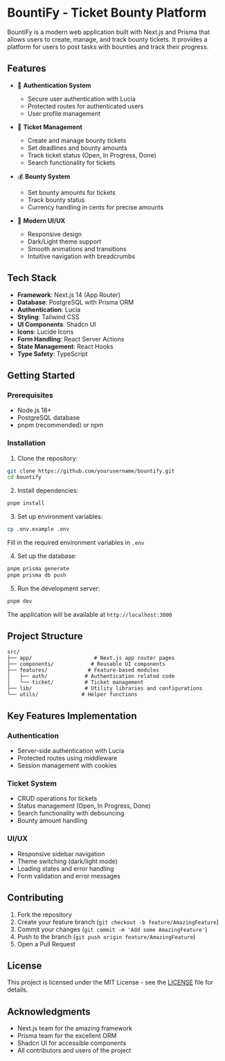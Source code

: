 # BountiFy - Ticket Bounty Platform

BountiFy is a modern web application built with Next.js and Prisma that allows users to create, manage, and track bounty tickets. It provides a platform for users to post tasks with bounties and track their progress.

## Features

- 🔐 **Authentication System**

  - Secure user authentication with Lucia
  - Protected routes for authenticated users
  - User profile management

- 🎫 **Ticket Management**

  - Create and manage bounty tickets
  - Set deadlines and bounty amounts
  - Track ticket status (Open, In Progress, Done)
  - Search functionality for tickets

- 💰 **Bounty System**

  - Set bounty amounts for tickets
  - Track bounty status
  - Currency handling in cents for precise amounts

- 🎨 **Modern UI/UX**
  - Responsive design
  - Dark/Light theme support
  - Smooth animations and transitions
  - Intuitive navigation with breadcrumbs

## Tech Stack

- **Framework**: Next.js 14 (App Router)
- **Database**: PostgreSQL with Prisma ORM
- **Authentication**: Lucia
- **Styling**: Tailwind CSS
- **UI Components**: Shadcn UI
- **Icons**: Lucide Icons
- **Form Handling**: React Server Actions
- **State Management**: React Hooks
- **Type Safety**: TypeScript

## Getting Started

### Prerequisites

- Node.js 18+
- PostgreSQL database
- pnpm (recommended) or npm

### Installation

1. Clone the repository:

```bash
git clone https://github.com/yourusername/bountify.git
cd bountify
```

2. Install dependencies:

```bash
pnpm install
```

3. Set up environment variables:

```bash
cp .env.example .env
```

Fill in the required environment variables in `.env`

4. Set up the database:

```bash
pnpm prisma generate
pnpm prisma db push
```

5. Run the development server:

```bash
pnpm dev
```

The application will be available at `http://localhost:3000`

## Project Structure

```
src/
├── app/                    # Next.js app router pages
├── components/            # Reusable UI components
├── features/             # Feature-based modules
│   ├── auth/            # Authentication related code
│   └── ticket/          # Ticket management
├── lib/                 # Utility libraries and configurations
└── utils/              # Helper functions
```

## Key Features Implementation

### Authentication

- Server-side authentication with Lucia
- Protected routes using middleware
- Session management with cookies

### Ticket System

- CRUD operations for tickets
- Status management (Open, In Progress, Done)
- Search functionality with debouncing
- Bounty amount handling

### UI/UX

- Responsive sidebar navigation
- Theme switching (dark/light mode)
- Loading states and error handling
- Form validation and error messages

## Contributing

1. Fork the repository
2. Create your feature branch (`git checkout -b feature/AmazingFeature`)
3. Commit your changes (`git commit -m 'Add some AmazingFeature'`)
4. Push to the branch (`git push origin feature/AmazingFeature`)
5. Open a Pull Request

## License

This project is licensed under the MIT License - see the [LICENSE](LICENSE) file for details.

## Acknowledgments

- Next.js team for the amazing framework
- Prisma team for the excellent ORM
- Shadcn UI for accessible components
- All contributors and users of the project
